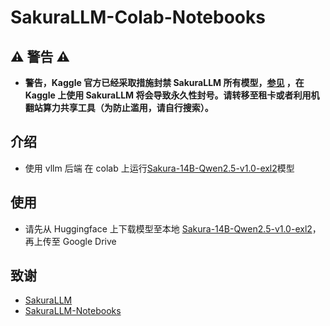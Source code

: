 # SakuraLLM-Colab-Notebooks

## **:warning: 警告 :warning:**
- **警告，Kaggle 官方已经采取措施封禁 SakuraLLM 所有模型，[参见](https://github.com/Isotr0py/SakuraLLM-Notebooks/issues/14) ，在 Kaggle 上使用 SakuraLLM 将会导致永久性封号。请转移至租卡或者利用机翻站算力共享工具（为防止滥用，请自行搜索）。**


## 介绍
- 使用 vllm 后端 在 colab 上运行[Sakura-14B-Qwen2.5-v1.0-exl2](https://huggingface.co/zye1235357/Backup_hf_sakura-14b-qwen2.5-v1.0-exl2/tree/main)模型

## 使用
- 请先从 Huggingface 上下载模型至本地 [Sakura-14B-Qwen2.5-v1.0-exl2](https://huggingface.co/zye1235357/Backup_hf_sakura-14b-qwen2.5-v1.0-exl2/tree/main)，再上传至 Google Drive


## 致谢
- [SakuraLLM](https://github.com/SakuraLLM/SakuraLLM)
- [SakuraLLM-Notebooks](https://github.com/Isotr0py/SakuraLLM-Notebooks)

